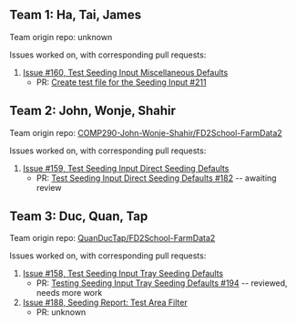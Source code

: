 ## Team 1: Ha, Tai, James

Team origin repo: unknown

Issues worked on, with corresponding pull requests:
1. [Issue #160, Test Seeding Input Miscellaneous Defaults](https://github.com/DickinsonCollege/FD2School-FarmData2/issues/160)
      * PR: [Create test file for the Seeding Input #211](https://github.com/DickinsonCollege/FD2School-FarmData2/pull/211)
  
## Team 2: John, Wonje, Shahir

Team origin repo: [COMP290-John-Wonje-Shahir/FD2School-FarmData2](https://github.com/COMP290-John-Wonje-Shahir/FD2School-FarmData2)

Issues worked on, with corresponding pull requests:
1. [Issue #159, Test Seeding Input Direct Seeding Defaults](https://github.com/DickinsonCollege/FD2School-FarmData2/issues/159)
      * PR: [Test Seeding Input Direct Seeding Defaults #182](https://github.com/DickinsonCollege/FD2School-FarmData2/pull/182) -- awaiting review
  
## Team 3: Duc, Quan, Tap

Team origin repo: [QuanDucTap/FD2School-FarmData2](https://github.com/QuanDucTap/FD2School-FarmData2)

Issues worked on, with corresponding pull requests:
1. [Issue #158, Test Seeding Input Tray Seeding Defaults](https://github.com/DickinsonCollege/FD2School-FarmData2/issues/158)
      * PR: [Testing Seeding Input Tray Seeding Defaults #194](https://github.com/DickinsonCollege/FD2School-FarmData2/pull/194) -- reviewed, needs more work
2. [Issue #188, Seeding Report: Test Area Filter](https://github.com/DickinsonCollege/FD2School-FarmData2/issues/188)
      * PR: unknown

  

